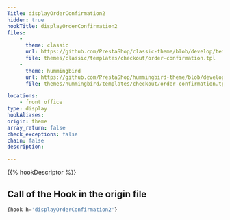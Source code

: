 ```yaml
---
Title: displayOrderConfirmation2
hidden: true
hookTitle: displayOrderConfirmation2
files:
    -
      theme: classic
      url: https://github.com/PrestaShop/classic-theme/blob/develop/templates/checkout/order-confirmation.tpl
      file: themes/classic/templates/checkout/order-confirmation.tpl
    -
      theme: hummingbird
      url: https://github.com/PrestaShop/hummingbird-theme/blob/develop/templates/checkout/order-confirmation.tpl
      file: themes/hummingbird/templates/checkout/order-confirmation.tpl

locations:
    - front office
type: display
hookAliases: 
origin: theme
array_return: false
check_exceptions: false
chain: false
description: 

---
```


{{% hookDescriptor %}}

## Call of the Hook in the origin file

```php
{hook h='displayOrderConfirmation2'}
```
